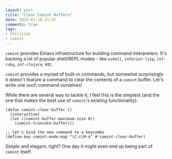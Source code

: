 ```yaml
---
layout: post
title: "Clear Comint Buffers"
date: 2015-01-18 21:57
comments: true
tags:
- Utilities
- comint
---
```


`comint` provides Emacs infrastructure for building command
interpreters. It's backing a lot of popular shell/REPL modes - like `eshell`,
`inferior-lisp`, `inf-ruby`, `inf-clojure`, etc.

`comint` provides a myriad of built-in commands, but somewhat surprisingly
it doesn't feature a command to clear the contents of a `comint` buffer.
Let's write one such command ourselves!

While there are several way to tackle it, I feel this is the simplest
(and the one that makes the best use of `comint`'s existing
functionality):

``` elisp
(defun comint-clear-buffer ()
  (interactive)
  (let ((comint-buffer-maximum-size 0))
    (comint-truncate-buffer)))

;; let's bind the new command to a keycombo
(define-key comint-mode-map "\C-c\M-o" #'comint-clear-buffer)
```

Simple and elegant, right? One day it might even end up being part of `comint` itself.
